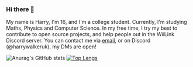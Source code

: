 ### Hi there 👋
My name is Harry, I'm 16, and I'm a college student. Currently, I'm studying Maths, Physics and Computer Science. In my free time, I try my best to contribute to open source projects, and help people out in the WiiLink Discord server. You can contact me via [email](mailto:me@harrywalker.uk), or on Discord (@harrywalkeruk), my DMs are open!

![Anurag's GitHub stats](https://github-readme-stats.vercel.app/api?username=ayeitsharry&show_icons=true&theme=transparent)
[![Top Langs](https://github-readme-stats.vercel.app/api/top-langs/?username=ayeitsharry&theme=transparent&layout=donut)](https://github.com/anuraghazra/github-readme-stats)
